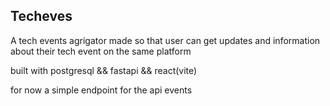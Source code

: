 ## Techeves

A tech events agrigator 
made so that user can get updates and information about their tech event on the same platform


built with postgresql && fastapi && react(vite)

for now a simple endpoint for the api events

